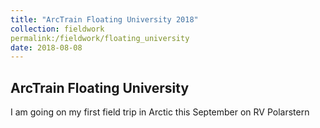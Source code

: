 ```yaml
---
title: "ArcTrain Floating University 2018"
collection: fieldwork
permalink:/fieldwork/floating_university
date: 2018-08-08 
---
```


## ArcTrain Floating University

I am going on my first field trip in Arctic this September on RV Polarstern

